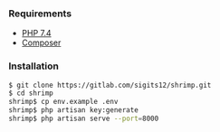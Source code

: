 ### Requirements
  - [PHP 7.4](http://php.net/downloads.php)
  - [Composer](https://getcomposer.org/)

### Installation

```sh
$ git clone https://gitlab.com/sigits12/shrimp.git
$ cd shrimp
shrimp$ cp env.example .env
shrimp$ php artisan key:generate
shrimp$ php artisan serve --port=8000
```
